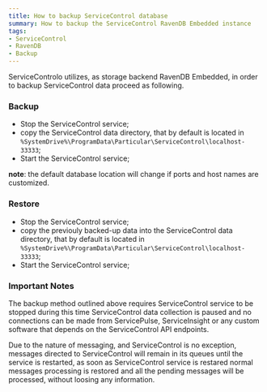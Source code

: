 ```yaml
---
title: How to backup ServiceControl database
summary: How to backup the ServiceControl RavenDB Embedded instance
tags:
- ServiceControl
- RavenDB
- Backup
---
```

ServiceControlo utilizes, as storage backend RavenDB Embedded, in order to backup ServiceControl data proceed as following.

### Backup

* Stop the ServiceControl service;
* copy the ServiceControl data directory, that by default is located in `%SystemDrive%\ProgramData\Particular\ServiceControl\localhost-33333`;
* Start the ServiceControl service;

**note**: the default database location will change if ports and host names are customized.

### Restore

* Stop the ServiceControl service;
* copy the previouly backed-up data into the ServiceControl data directory, that by default is located in `%SystemDrive%\ProgramData\Particular\ServiceControl\localhost-33333`;
* Start the ServiceControl service;

### Important Notes

The backup method outlined above requires ServiceControl service to be stopped during this time ServiceControl data collection is paused and no connections can be made from ServicePulse, ServiceInsight or any custom software that depends on the ServiceControl API endpoints.

Due to the nature of messaging, and ServiceControl is no exception, messages directed to ServiceControl will remain in its queues until the service is restarted, as soon as ServiceControl service is restared normal messages processing is restored and all the pending messages will be processed, without loosing any information.